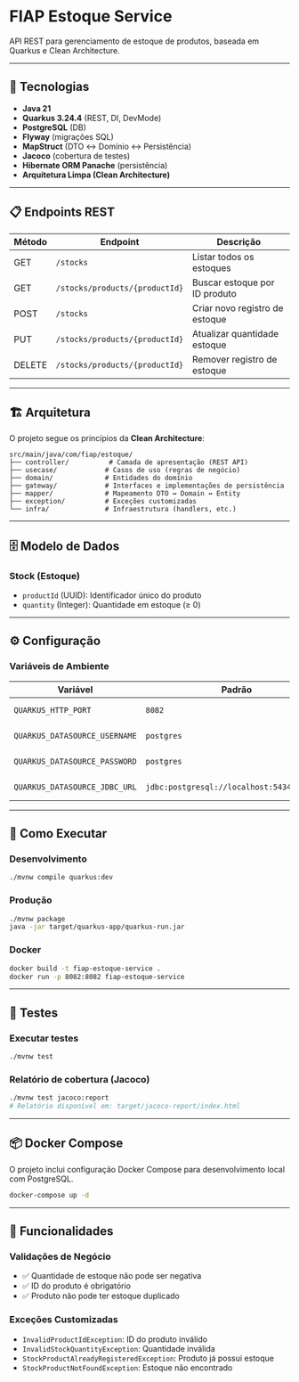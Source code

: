 # FIAP Estoque Service

API REST para gerenciamento de estoque de produtos, baseada em Quarkus e Clean Architecture.

---

## 🚀 Tecnologias

- **Java 21**
- **Quarkus 3.24.4** (REST, DI, DevMode)
- **PostgreSQL** (DB)
- **Flyway** (migrações SQL)
- **MapStruct** (DTO ↔ Domínio ↔ Persistência)
- **Jacoco** (cobertura de testes)
- **Hibernate ORM Panache** (persistência)
- **Arquitetura Limpa (Clean Architecture)**

---

## 📋 Endpoints REST

| Método | Endpoint                        | Descrição                      |
|--------|---------------------------------|--------------------------------|
| GET    | `/stocks`                       | Listar todos os estoques       |
| GET    | `/stocks/products/{productId}`  | Buscar estoque por ID produto  |
| POST   | `/stocks`                       | Criar novo registro de estoque |
| PUT    | `/stocks/products/{productId}`  | Atualizar quantidade estoque   |
| DELETE | `/stocks/products/{productId}`  | Remover registro de estoque    |

---

## 🏗️ Arquitetura

O projeto segue os princípios da **Clean Architecture**:

```
src/main/java/com/fiap/estoque/
├── controller/          # Camada de apresentação (REST API)
├── usecase/            # Casos de uso (regras de negócio)
├── domain/             # Entidades do domínio
├── gateway/            # Interfaces e implementações de persistência
├── mapper/             # Mapeamento DTO ↔ Domain ↔ Entity
├── exception/          # Exceções customizadas
└── infra/              # Infraestrutura (handlers, etc.)
```

---

## 🗄️ Modelo de Dados

### Stock (Estoque)
- `productId` (UUID): Identificador único do produto
- `quantity` (Integer): Quantidade em estoque (≥ 0)

---

## ⚙️ Configuração

### Variáveis de Ambiente

| Variável                       | Padrão                                    | Descrição           |
|--------------------------------|-------------------------------------------|---------------------|
| `QUARKUS_HTTP_PORT`           | `8082`                                    | Porta da aplicação  |
| `QUARKUS_DATASOURCE_USERNAME` | `postgres`                                | Usuário do banco    |
| `QUARKUS_DATASOURCE_PASSWORD` | `postgres`                                | Senha do banco      |
| `QUARKUS_DATASOURCE_JDBC_URL` | `jdbc:postgresql://localhost:5434/stockdb` | URL do banco       |

---

## 🚀 Como Executar

### Desenvolvimento
```bash
./mvnw compile quarkus:dev
```

### Produção
```bash
./mvnw package
java -jar target/quarkus-app/quarkus-run.jar
```

### Docker
```bash
docker build -t fiap-estoque-service .
docker run -p 8082:8082 fiap-estoque-service
```

---

## 🧪 Testes

### Executar testes
```bash
./mvnw test
```

### Relatório de cobertura (Jacoco)
```bash
./mvnw test jacoco:report
# Relatório disponível em: target/jacoco-report/index.html
```

---

## 📦 Docker Compose

O projeto inclui configuração Docker Compose para desenvolvimento local com PostgreSQL.

```bash
docker-compose up -d
```

---

## 🔧 Funcionalidades

### Validações de Negócio
- ✅ Quantidade de estoque não pode ser negativa
- ✅ ID do produto é obrigatório
- ✅ Produto não pode ter estoque duplicado

### Exceções Customizadas
- `InvalidProductIdException`: ID do produto inválido
- `InvalidStockQuantityException`: Quantidade inválida
- `StockProductAlreadyRegisteredException`: Produto já possui estoque
- `StockProductNotFoundException`: Estoque não encontrado
